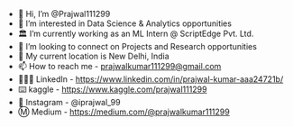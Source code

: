 - 👋 Hi, I’m @Prajwal111299
- 👀 I’m interested in Data Science & Analytics opportunities
- 🏛️ I’m currently working as an ML Intern @ ScriptEdge Pvt. Ltd.
- 💞️ I’m looking to connect on Projects and Research opportunities
- 🌆 My current location is New Delhi, India
- 📫 How to reach me - prajwalkumar111299@gmail.com
- 👨🏽‍💻 LinkedIn - https://www.linkedin.com/in/prajwal-kumar-aaa24721b/
- ⌨️ kaggle - https://www.kaggle.com/prajwal111299
- 📸 Instagram - @iprajwal_99
- Ⓜ️ Medium - https://medium.com/@prajwalkumar111299
<!---
Prajwal111299/Prajwal111299 is a ✨ special ✨ repository because its `README.md` (this file) appears on your GitHub profile.
You can click the Preview link to take a look at your changes.
--->
